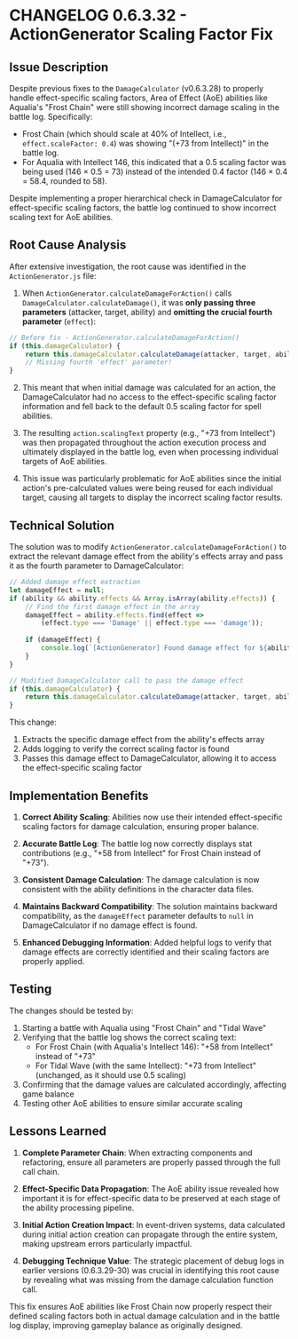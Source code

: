 # CHANGELOG 0.6.3.32 - ActionGenerator Scaling Factor Fix

## Issue Description

Despite previous fixes to the `DamageCalculator` (v0.6.3.28) to properly handle effect-specific scaling factors, Area of Effect (AoE) abilities like Aqualia's "Frost Chain" were still showing incorrect damage scaling in the battle log. Specifically:

- Frost Chain (which should scale at 40% of Intellect, i.e., `effect.scaleFactor: 0.4`) was showing "(+73 from Intellect)" in the battle log.
- For Aqualia with Intellect 146, this indicated that a 0.5 scaling factor was being used (146 × 0.5 = 73) instead of the intended 0.4 factor (146 × 0.4 = 58.4, rounded to 58).

Despite implementing a proper hierarchical check in DamageCalculator for effect-specific scaling factors, the battle log continued to show incorrect scaling text for AoE abilities.

## Root Cause Analysis

After extensive investigation, the root cause was identified in the `ActionGenerator.js` file:

1. When `ActionGenerator.calculateDamageForAction()` calls `DamageCalculator.calculateDamage()`, it was **only passing three parameters** (attacker, target, ability) and **omitting the crucial fourth parameter** (`effect`):

```javascript
// Before fix - ActionGenerator.calculateDamageForAction()
if (this.damageCalculator) {
    return this.damageCalculator.calculateDamage(attacker, target, ability);
    // Missing fourth 'effect' parameter!
}
```

2. This meant that when initial damage was calculated for an action, the DamageCalculator had no access to the effect-specific scaling factor information and fell back to the default 0.5 scaling factor for spell abilities.

3. The resulting `action.scalingText` property (e.g., "+73 from Intellect") was then propagated throughout the action execution process and ultimately displayed in the battle log, even when processing individual targets of AoE abilities.

4. This issue was particularly problematic for AoE abilities since the initial action's pre-calculated values were being reused for each individual target, causing all targets to display the incorrect scaling factor results.

## Technical Solution

The solution was to modify `ActionGenerator.calculateDamageForAction()` to extract the relevant damage effect from the ability's effects array and pass it as the fourth parameter to DamageCalculator:

```javascript
// Added damage effect extraction
let damageEffect = null;
if (ability && ability.effects && Array.isArray(ability.effects)) {
    // Find the first damage effect in the array
    damageEffect = ability.effects.find(effect => 
        (effect.type === 'Damage' || effect.type === 'damage'));
        
    if (damageEffect) {
        console.log(`[ActionGenerator] Found damage effect for ${ability.name} with scaleFactor: ${damageEffect.scaleFactor}`);
    }
}

// Modified DamageCalculator call to pass the damage effect
if (this.damageCalculator) {
    return this.damageCalculator.calculateDamage(attacker, target, ability, damageEffect);
}
```

This change:
1. Extracts the specific damage effect from the ability's effects array
2. Adds logging to verify the correct scaling factor is found
3. Passes this damage effect to DamageCalculator, allowing it to access the effect-specific scaling factor

## Implementation Benefits

1. **Correct Ability Scaling**: Abilities now use their intended effect-specific scaling factors for damage calculation, ensuring proper balance.

2. **Accurate Battle Log**: The battle log now correctly displays stat contributions (e.g., "+58 from Intellect" for Frost Chain instead of "+73").

3. **Consistent Damage Calculation**: The damage calculation is now consistent with the ability definitions in the character data files.

4. **Maintains Backward Compatibility**: The solution maintains backward compatibility, as the `damageEffect` parameter defaults to `null` in DamageCalculator if no damage effect is found.

5. **Enhanced Debugging Information**: Added helpful logs to verify that damage effects are correctly identified and their scaling factors are properly applied.

## Testing

The changes should be tested by:

1. Starting a battle with Aqualia using "Frost Chain" and "Tidal Wave"
2. Verifying that the battle log shows the correct scaling text:
   - For Frost Chain (with Aqualia's Intellect 146): "+58 from Intellect" instead of "+73"
   - For Tidal Wave (with the same Intellect): "+73 from Intellect" (unchanged, as it should use 0.5 scaling)
3. Confirming that the damage values are calculated accordingly, affecting game balance
4. Testing other AoE abilities to ensure similar accurate scaling

## Lessons Learned

1. **Complete Parameter Chain**: When extracting components and refactoring, ensure all parameters are properly passed through the full call chain.

2. **Effect-Specific Data Propagation**: The AoE ability issue revealed how important it is for effect-specific data to be preserved at each stage of the ability processing pipeline.

3. **Initial Action Creation Impact**: In event-driven systems, data calculated during initial action creation can propagate through the entire system, making upstream errors particularly impactful.

4. **Debugging Technique Value**: The strategic placement of debug logs in earlier versions (0.6.3.29-30) was crucial in identifying this root cause by revealing what was missing from the damage calculation function call.

This fix ensures AoE abilities like Frost Chain now properly respect their defined scaling factors both in actual damage calculation and in the battle log display, improving gameplay balance as originally designed.
